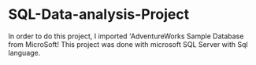 # SQL-Data-analysis-Project

In order to do this project, I imported 'AdventureWorks Sample Database from MicroSoft!
This project was done with microsoft SQL Server with Sql language.

